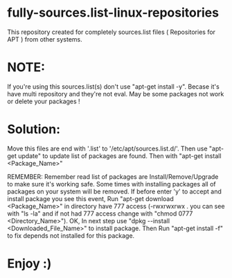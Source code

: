 # fully-sources.list-linux-repositories

This repository created for completely sources.list files ( Repositories for APT ) from other systems.


# NOTE:
If you're using this sources.list(s) don't use "apt-get install <Package> -y".
Becase it's have multi repository and they're not eval. May be some packages not work or delete your packages !

# Solution:
Move this files are end with '.list' to '/etc/apt/sources.list.d/'.
Then use "apt-get update" to update list of packages are found.
Then with "apt-get install <Package_Name>" 

REMEMBER:
Remember read list of packages are Install/Remove/Upgrade to make sure it's working safe.
Some times with installing packages all of packages on your system will be removed.
If before enter 'y' to accept and install package you see this event, Run "apt-get download <Package_Name>" in directory have 777 access (-rwxrwxrwx . you can see with "ls -la" and if not had 777 access change with "chmod 0777 <Directory_Name>").
OK, In next step use "dpkg --install <Downloaded_File_Name>" to install package. Then Run "apt-get install -f" to fix depends not installed for this package.


# Enjoy :)
